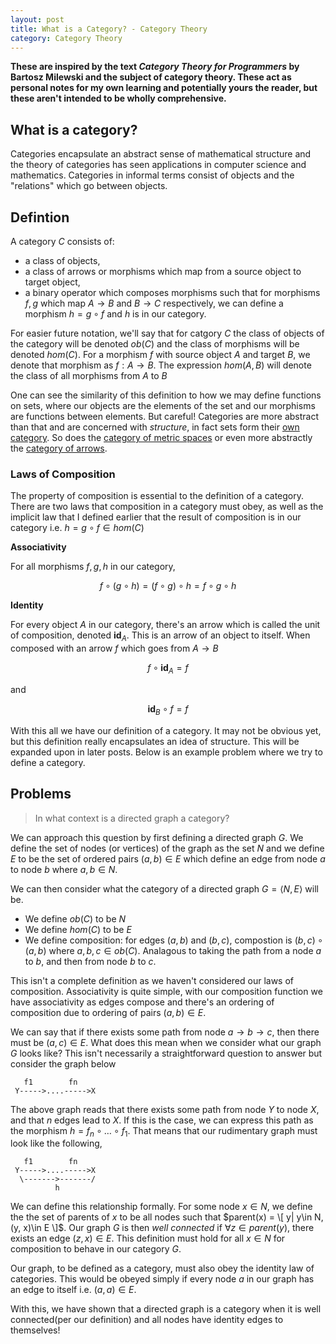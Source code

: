 ```yaml
---
layout: post
title: What is a Category? - Category Theory
category: Category Theory
---
```


**These are inspired by the text _Category Theory for Programmers_ by Bartosz Milewski and the subject of category theory. These act as personal notes for my own learning
and potentially yours the reader, but these aren't intended to be wholly comprehensive.**

## What is a category?
Categories encapsulate an abstract sense
of mathematical structure and the theory of categories
has seen applications in computer science and mathematics.
Categories in informal terms consist of objects
and the "relations" which go between objects.

## Defintion
A category $C$ consists of:
- a class of objects,
- a class of arrows or morphisms which map from a source object to target object,
- a binary operator which composes morphisms such that for morphisms $f, g$ which
map $A \to B$ and $B\to C$ respectively, we can define a morphism $h = g\circ f$ and
$h$ is in our category.

For easier future notation, we'll say that for catgory $C$ the class of
objects of the category will be denoted $ob(C)$ and the class of morphisms
will be denoted $hom(C)$. For a morphism $f$ with source object $A$ and target $B$, we denote that morphism as
$f: A\to B$. The expression $hom(A, B)$ will denote the class of all morphisms from $A$ to $B$

One can see the similarity of this definition to how we may define functions on sets, where our objects are the elements of the set and our morphisms are functions between elements.
But careful! Categories are
more abstract than that and are concerned with _structure_, in fact sets form their [own category](https://en.wikipedia.org/wiki/Category_of_sets). So does the [category of metric spaces]( https://en.wikipedia.org/wiki/Category_of_metric_spaces) or even more abstractly the [category of arrows](https://ncatlab.org/nlab/show/arrow+category).

### Laws of Composition
The property of composition is essential to the definition of a category.
There are two laws that composition in a category must obey, as well as the implicit law that I defined
earlier that the result of composition is in our category i.e. $h = g \circ f \in hom(C)$

**Associativity**

For all morphisms $f, g, h$ in our category,

$$
f \circ (g \circ h) = (f\circ g) \circ h = f \circ g \circ h
$$

**Identity**

For every object $A$ in our category, there's an arrow which is called
the unit of composition, denoted $\mathbf{id}_A$. This is an arrow of an
object to itself. When composed with an arrow $f$ which goes from $A\to B$

$$
f \circ \mathbf{id}_A = f
$$

and

$$
\mathbf{id}_B \circ f = f
$$

With this all we have our definition of a category. It may not be obvious yet, but this definition really
encapsulates an idea of structure. This will be expanded upon in later posts. Below is an example problem
where we try to define a category.

## Problems
> In what context is a directed graph a category?

We can approach this question by first defining a directed graph $G$. We define the set of nodes (or vertices)
of the graph as the set $N$ and we define $E$ to be the set of ordered pairs $(a, b)\in E$ which define
an edge from node $a$ to node $b$ where $a, b\in N$.

We can then consider what the category of a directed graph $G=\langle N,E\rangle$ will be.

- We define $ob(C)$ to be $N$
- We define $hom(C)$ to be $E$
- We define composition: for edges $(a, b)$ and $(b, c)$, compostion is $(b, c)\circ (a, b)$ where
$a, b, c\in ob(C)$. Analagous to taking the path from a node $a$ to $b$, and then from node $b$ to $c$.

This isn't a complete definition as we haven't considered our laws of composition. Associativity is quite simple,
with our composition function we have associativity as edges compose and there's an ordering of composition due to ordering of pairs $(a, b)\in E$.

We can say that if there exists some path from node $a\to b \to c$, then there must be $(a, c)\in E$.
What does this mean when we consider what our graph $G$ looks like?
This isn't necessarily a straightforward question to answer but consider the graph below

```
   f1        fn
 Y----->....----->X
```

The above graph reads that there exists some path from node $Y$ to node $X$, and that $n$ edges lead to $X$. If
this is the case, we can express this path as the morphism $h = f_n \circ \dots \circ f_1$. That means that our rudimentary
graph must look like the following,

```
   f1        fn
 Y----->....----->X
  \------->-------/
          h
```

We can define this relationship formally. For some node $x\in N$, we define the the set of parents of $x$ to be all
nodes such that $parent(x) = \[ y| y\in N, (y, x)\in E \]$. Our graph $G$ is then _well connected_ if $\forall z \in parent(y)$,
there exists an edge $(z, x) \in E$. This definition must hold for all $x\in N$ for composition to behave in our category $G$.

Our graph, to be defined as a category, must also obey the identity law of categories. This would be obeyed simply if every node $a$
in our graph has an edge to itself i.e. $(a, a)\in E$.

With this, we have shown that a directed graph is a category when it is well connected(per our definition) and all nodes have identity edges to themselves!
